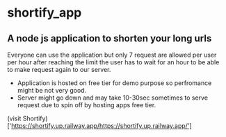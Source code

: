 # shortify_app
## A node js application to shorten your long urls

Everyone can use the application but only 7 request are allowed
per user per hour after reaching the limit the user has to wait 
for an hour to be able to make request again to our server.

 - Application is hosted on free tier for demo purpose so perfromance might be not very good.
 - Server might go down and may take 10-30sec sometimes to serve request due to spin off by hosting apps free tier.

 (visit Shortify)['https://shortify.up.railway.app/https://shortify.up.railway.app/']